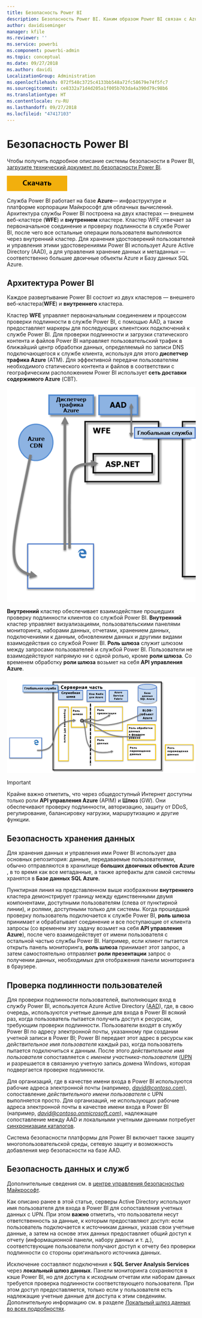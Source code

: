```yaml
---
title: Безопасность Power BI
description: Безопасность Power BI. Каким образом Power BI связан с Azure Active Directory и другими службами Azure. Этот раздел содержит также ссылку на более подробный официальный документ.
author: davidiseminger
manager: kfile
ms.reviewer: ''
ms.service: powerbi
ms.component: powerbi-admin
ms.topic: conceptual
ms.date: 09/27/2018
ms.author: davidi
LocalizationGroup: Administration
ms.openlocfilehash: 072f548c3725c4133bb548a72fc58679e74f5fc7
ms.sourcegitcommit: ce8332a71d4d205a1f005b703da4a390d79c98b6
ms.translationtype: HT
ms.contentlocale: ru-RU
ms.lasthandoff: 09/27/2018
ms.locfileid: "47417103"
---
```

# <a name="power-bi-security"></a>Безопасность Power BI
Чтобы получить подробное описание системы безопасности в Power BI, [загрузите технический документ по безопасности Power BI](http://go.microsoft.com/fwlink/?LinkId=829185).

[![](media/service-admin-power-bi-security/pbi_security_01.png)](http://go.microsoft.com/fwlink/?LinkId=829185)

Служба Power BI работает на базе **Azure**— инфраструктуре и платформе корпорации Майкрософт для облачных вычислений. Архитектура службы Power BI построена на двух кластерах — внешнем веб-кластере (**WFE**) и **внутреннем** кластере. Кластер WFE отвечает за первоначальное соединение и проверку подлинности в службе Power BI, после чего все остальные операции пользователя выполняются через внутренний кластер. Для хранения удостоверений пользователей и управления этими удостоверениями Power BI использует Azure Active Directory (AAD), а для управления хранение данных и метаданных — соответственно большие двоичные объекты Azure и Базу данных SQL Azure.

## <a name="power-bi-architecture"></a>Архитектура Power BI
Каждое развертывание Power BI состоит из двух кластеров — внешнего веб-кластера(**WFE**) и **внутреннего** кластера.

Кластер **WFE** управляет первоначальным соединением и процессом проверки подлинности в службе Power BI, с помощью AAD, а также предоставляет маркеры для последующих клиентских подключений к службе Power BI. Для проверки подлинности и загрузки статического контента и файлов Power BI направляет пользовательский трафик в ближайший центр обработки данных, определяемый по записи DNS подключающегося к службе клиента, используя для этого **диспетчер трафика Azure** (ATM). Для эффективной передачи пользователям необходимого статического контента и файлов в соответствии с географическим расположением Power BI использует **сеть доставки содержимого Azure** (СВТ).

![](media/service-admin-power-bi-security/pbi_security_v2_wfe.png)

**Внутренний** кластер обеспечивает взаимодействие прошедших проверку подлинности клиентов со службой Power BI. **Внутренний** кластер управляет визуализациями, пользовательскими панелями мониторинга, наборами данных, отчетами, хранением данных, подключениями к данным, обновлением данных и другими видами взаимодействия со службой Power BI. **Роль шлюза** служит шлюзом между запросами пользователей и службой Power BI. Пользователи не взаимодействуют напрямую ни с одной ролью, кроме **роли шлюза**. Со временем обработку **роли шлюза** возьмет на себя **API управления Azure**.

![](media/service-admin-power-bi-security/pbi_security_v2_backend_updated.png)

> [!IMPORTANT]
> Крайне важно отметить, что через общедоступный Интернет доступны только роли **API управления Azure** (APIM) и **Шлюз** (GW). Они обеспечивают проверку подлинности, авторизацию, защиту от DDoS, регулирование, балансировку нагрузки, маршрутизацию и другие функции.
> 
> 

## <a name="data-storage-security"></a>Безопасность хранения данных
Для хранения данных и управления ими Power BI использует два основных репозитория: данные, передаваемые пользователями, обычно отправляются в хранилище **больших двоичных объектов Azure** , в то время как все метаданные, а также артефакты для самой системы хранятся в **Базе данных SQL Azure**.

Пунктирная линия на представленном выше изображении **внутреннего** кластера демонстрирует границу между единственными двумя компонентами, доступными пользователям (слева от пунктирной линии), и ролями, доступными только для системы. Когда прошедший проверку пользователь подключается к службе Power BI, **роль шлюза** принимает и обрабатывает соединение и все поступающие от клиента запросы (со временем эту задачу возьмет на себя **API управления Azure**), после чего взаимодействует от имени пользователя с остальной частью службы Power BI. Например, если клиент пытается открыть панель мониторинга, **роль шлюза** принимает этот запрос, а затем самостоятельно отправляет **роли презентации** запрос о получении данных, необходимых для отображения панели мониторинга в браузере.

## <a name="user-authentication"></a>Проверка подлинности пользователей
Для проверки подлинности пользователей, выполняющих вход в службу Power BI, используется Azure Active Directory ([AAD](http://azure.microsoft.com/services/active-directory/)), где, в свою очередь, используются учетные данные для входа в Power BI всякий раз, когда пользователь пытается получить доступ к ресурсам, требующим проверки подлинности. Пользователи входят в службу Power BI по адресу электронной почты, указанному при создании учетной записи в Power BI; Power BI передает этот адрес в ресурсы как *действительное имя пользователя* каждый раз, когда пользователь пытается подключиться к данным. После этого *действительное имя пользователя* сопоставляется с *именем участника-пользователя* ([UPN](https://msdn.microsoft.com/library/windows/desktop/aa380525\(v=vs.85\).aspx) и разрешается в связанную учетную запись домена Windows, которая подвергается проверке подлинности.

Для организаций, где в качестве имени входа в Power BI используются рабочие адреса электронной почты (например, <em>david@contoso.com</em>), сопоставление *действительного имени пользователя* с UPN выполняется просто. Для организаций, не использующих рабочие адреса электронной почты в качестве имени входа в Power BI (например, <em>david@contoso.onmicrosoft.com</em>), надлежащее сопоставление между AAD и локальными учетными данными потребует [синхронизации каталогов](https://technet.microsoft.com/library/jj573653.aspx).

Система безопасности платформы для Power BI включает также защиту многопользовательской среды, сетевую защиту и возможность добавления мер безопасности на базе AAD.

## <a name="data-and-service-security"></a>Безопасность данных и служб
Дополнительные сведения см. в [центре управления безопасностью Майкрософт](https://www.microsoft.com/trustcenter).

Как описано ранее в этой статье, серверы Active Directory используют имя пользователя для входа в Power BI для сопоставления учетных данных с UPN. При этом **важно** отметить, что пользователи несут ответственность за данные, к которым предоставляют доступ: если пользователь подключается к источникам данных, указав свои учетные данные, а затем на основе этих данных предоставляет общий доступ к отчету (информационной панели, набору данных и т. д.), соответствующие пользователи получают доступ к отчету без проверки подлинности со стороны оригинального источника данных.

Исключение составляют подключения к **SQL Server Analysis Services** через **локальный шлюз данных**. Панели мониторинга сохраняются в кэше Power BI, но для доступа к исходным отчетам или наборам данных требуется проверка подлинности соответствующего пользователя. При этом доступ предоставляется, только если у пользователя есть надлежащие учетные данные для доступа к этим сведениям. Дополнительную информацию см. в разделе [Локальный шлюз данных во всех подробностях](service-gateway-onprem-indepth.md).

